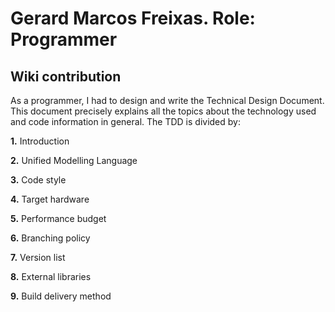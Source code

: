 # Gerard Marcos Freixas. Role: Programmer

## Wiki contribution

As a programmer, I had to design and write the Technical Design Document. This document precisely explains all the topics about the technology used and code information in general. The TDD is divided by:

**1.** Introduction

**2.** Unified Modelling Language

**3.** Code style

**4.** Target hardware

**5.** Performance budget

**6.** Branching policy

**7.** Version list

**8.** External libraries

**9.** Build delivery method
